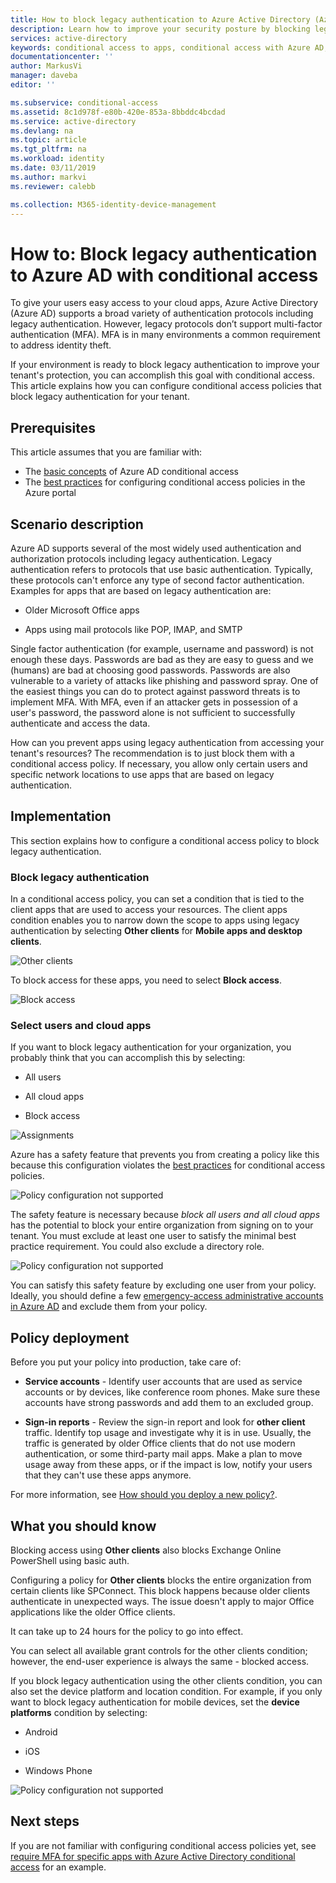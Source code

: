 ```yaml
---
title: How to block legacy authentication to Azure Active Directory (Azure AD) with conditional access| Microsoft Docs
description: Learn how to improve your security posture by blocking legacy authentication using Azure AD conditional access.
services: active-directory
keywords: conditional access to apps, conditional access with Azure AD, secure access to company resources, conditional access policies
documentationcenter: ''
author: MarkusVi
manager: daveba
editor: ''

ms.subservice: conditional-access
ms.assetid: 8c1d978f-e80b-420e-853a-8bbddc4bcdad
ms.service: active-directory
ms.devlang: na
ms.topic: article
ms.tgt_pltfrm: na
ms.workload: identity
ms.date: 03/11/2019
ms.author: markvi
ms.reviewer: calebb

ms.collection: M365-identity-device-management
---
```

# How to: Block legacy authentication to Azure AD with conditional access   

To give your users easy access to your cloud apps, Azure Active Directory (Azure AD) supports a broad variety of authentication protocols including legacy authentication. However, legacy protocols don’t support multi-factor authentication (MFA). MFA is in many environments a common requirement to address identity theft. 


If your environment is ready to block legacy authentication to improve your tenant's protection, you can accomplish this goal with conditional access. This article explains how you can configure conditional access policies that block legacy authentication for your tenant.



## Prerequisites

This article assumes that you are familiar with: 

- The [basic concepts](overview.md) of Azure AD conditional access 
- The [best practices](best-practices.md) for configuring conditional access policies in the Azure portal



## Scenario description

Azure AD supports several of the most widely used authentication and authorization protocols including legacy authentication. Legacy authentication refers to protocols that use basic authentication. Typically, these protocols can't enforce any type of second factor authentication. Examples for apps that are based on legacy authentication are:

- Older Microsoft Office apps

- Apps using mail protocols like POP, IMAP, and SMTP

Single factor authentication (for example, username and password) is not enough these days. Passwords are bad as they are easy to guess and we (humans) are bad at choosing good passwords. Passwords are also vulnerable to a variety of attacks like phishing and password spray. One of the easiest things you can do to protect against password threats is to implement MFA. With MFA, even if an attacker gets in possession of a user's password, the password alone is not sufficient to successfully authenticate and access the data.

How can you prevent apps using legacy authentication from accessing your tenant's resources? The recommendation is to just block them with a conditional access policy. If necessary, you allow only certain users and specific network locations to use apps that are based on legacy authentication.




## Implementation

This section explains how to configure a conditional access policy to block legacy authentication. 

### Block legacy authentication 

In a conditional access policy, you can set a condition that is tied to the client apps that are used to access your resources. The client apps condition enables you to narrow down the scope to apps using legacy authentication by selecting **Other clients** for **Mobile apps and desktop clients**.

![Other clients](./media/block-legacy-authentication/01.png)

To block access for these apps, you need to select **Block access**.

![Block access](./media/block-legacy-authentication/02.png)


### Select users and cloud apps

If you want to block legacy authentication for your organization, you probably think that you can accomplish this by selecting:

- All users

- All cloud apps

- Block access
 

![Assignments](./media/block-legacy-authentication/03.png)



Azure has a safety feature that prevents you from creating a policy like this because this configuration violates the  [best practices](best-practices.md) for conditional access policies.
 
![Policy configuration not supported](./media/block-legacy-authentication/04.png)


The safety feature is necessary because *block all users and all cloud apps* has the potential to block your entire organization from signing on to your tenant. You must exclude at least one user to satisfy the minimal best practice requirement. You could also exclude a directory role.

![Policy configuration not supported](./media/block-legacy-authentication/05.png)


You can satisfy this safety feature by excluding one user from your policy. Ideally, you should define a few [emergency-access administrative accounts in Azure AD](../users-groups-roles/directory-emergency-access.md) and exclude them from your policy.
 

## Policy deployment

Before you put your policy into production, take care of:
 
- **Service accounts** - Identify user accounts that are used as service accounts or by devices, like conference room phones. Make sure these accounts have strong passwords and add them to an excluded group.
 
- **Sign-in reports** - Review the sign-in report and look for **other client** traffic. Identify top usage and investigate why it is in use. Usually, the traffic is generated by older Office clients that do not use modern authentication, or some third-party mail apps. Make a plan to move usage away from these apps, or if the impact is low, notify your users that they can't use these apps anymore.
 
For more information, see [How should you deploy a new policy?](best-practices.md#how-should-you-deploy-a-new-policy).



## What you should know

Blocking access using **Other clients** also blocks Exchange Online PowerShell using basic auth.

Configuring a policy for **Other clients** blocks the entire organization from certain clients like SPConnect. This block happens because older clients authenticate in unexpected ways. The issue doesn't apply to major Office applications like the older Office clients.

It can take up to 24 hours for the policy to go into effect.

You can select all available grant controls for the other clients condition; however, the end-user experience is always the same - blocked access.

If you block legacy authentication using the other clients condition, you can also set the device platform and location condition. For example, if you only want to block legacy authentication for mobile devices, set the **device platforms** condition by selecting:

- Android

- iOS

- Windows Phone

![Policy configuration not supported](./media/block-legacy-authentication/06.png)




## Next steps

If you are not familiar with configuring conditional access policies yet, see [require MFA for specific apps with Azure Active Directory conditional access](app-based-mfa.md) for an example.
